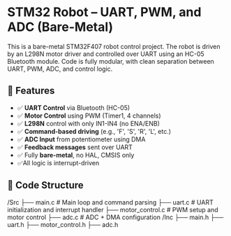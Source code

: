 # STM32 Robot – UART, PWM, and ADC (Bare-Metal)

This is a bare-metal STM32F407 robot control project. The robot is driven by an L298N motor driver and controlled over UART using an HC-05 Bluetooth module. Code is fully modular, with clean separation between UART, PWM, ADC, and control logic.

## 🔧 Features

- ✅ **UART Control** via Bluetooth (HC-05)
- ✅ **Motor Control** using PWM (Timer1, 4 channels)
- ✅ **L298N** control with only IN1-IN4 (no ENA/ENB)
- ✅ **Command-based driving** (e.g., 'F', 'S', 'R', 'L', etc.)
- ✅ **ADC Input** from potentiometer using DMA
- ✅ **Feedback messages** sent over UART
- ✅ Fully **bare-metal**, no HAL, CMSIS only
- ✅All logic is interrupt-driven

## 📁 Code Structure

/Src
├── main.c # Main loop and command parsing
├── uart.c # UART initialization and interrupt handler
├── motor_control.c # PWM setup and motor control
├── adc.c # ADC + DMA configuration
/Inc
├── main.h
├── uart.h
├── motor_control.h
├── adc.h
